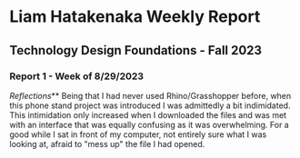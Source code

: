 # Liam Hatakenaka Weekly Report
## Technology Design Foundations - Fall 2023
### Report 1 - Week of 8/29/2023

_Reflections_**
Being that I had never used Rhino/Grasshopper before, when this phone stand project was introduced I was admittedly a bit indimidated. This intimidation only increased when I downloaded the files and was met with an interface that was equally confusing as it was overwhelming. For a good while I sat in front of my computer, not entirely sure what I was looking at, afraid to "mess up" the file I had opened. 
